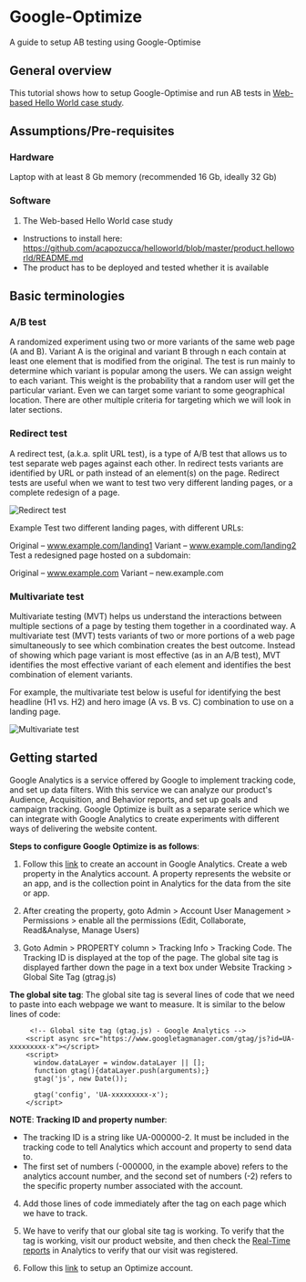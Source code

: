 # Google-Optimize
A guide to setup AB testing using Google-Optimise

## General overview
This tutorial shows how to setup Google-Optimise and run AB tests in [Web-based Hello World case study](https://github.com/acapozucca/helloworld).

## Assumptions/Pre-requisites

### Hardware
Laptop with at least 8 Gb memory (recommended 16 Gb, ideally 32 Gb)

### Software

1. The Web-based Hello World case study
* Instructions to install here: https://github.com/acapozucca/helloworld/blob/master/product.helloworld/README.md
* The product has to be deployed and tested whether it is available

## Basic terminologies
### A/B test
A randomized experiment using two or more variants of the same web page (A and B). Variant A is the original and variant B through n each contain at least one element that is modified from the original. The test is run mainly to determine which variant is popular among the users. We can assign weight to each variant. This weight is the probability that a random user will get the particular variant. Even we can target some variant to some geographical location. There are other multiple criteria for targeting which we will look in later sections.

### Redirect test
A redirect test, (a.k.a. split URL test), is a type of A/B test that allows us to test separate web pages against each other. In redirect tests variants are identified by URL or path instead of an element(s) on the page. Redirect tests are useful when we want to test two very different landing pages, or a complete redesign of a page.

![Redirect test](https://lh3.googleusercontent.com/_GrZ6NO0PPKTJ6UME2MGZyUV_YRZM-YcbGqA6u4dT6nKwX1zom5Msrp3jIDm9Zzzzmw=w300)

Example
Test two different landing pages, with different URLs:

Original – www.example.com/landing1
Variant – www.example.com/landing2
Test a redesigned page hosted on a subdomain:

Original – www.example.com
Variant – new.example.com

### Multivariate test
Multivariate testing (MVT) helps us understand the interactions between multiple sections of a page by testing them together in a coordinated way. A multivariate test (MVT) tests variants of two or more portions of a web page simultaneously to see which combination creates the best outcome. Instead of showing which page variant is most effective (as in an A/B test), MVT identifies the most effective variant of each element and identifies the best combination of element variants.

For example, the multivariate test below is useful for identifying the best headline (H1 vs. H2) and hero image (A vs. B vs. C) combination to use on a landing page.

![Multivariate test](https://lh3.googleusercontent.com/GrfqjjtR68O6xbCt7olSnwSKVVM0bUzYPs7HXmXVbpDZNSqOBQR5mMPXwRUA1irb7A=w500)

## Getting started

Google Analytics is a service offered by Google to implement tracking code, and set up data filters. With this service we can analyze our product's Audience, Acquisition, and Behavior reports, and set up goals and campaign tracking. Google Optimize is built as a separate serice which we can integrate with Google Analytics to create experiments with different ways of delivering the website content.

**Steps to configure Google Optimize is as follows**:

1. Follow this [link](https://support.google.com/analytics/answer/1008015?hl=en) to create an account in Google Analytics. Create a web property in the Analytics account. A property represents the website or an app, and is the collection point in Analytics for the data from the site or app.

2. After creating the property, goto Admin > Account User Management > Permissions > enable all the permissions (Edit, Collaborate, Read&Analyse, Manage Users)

3. Goto Admin > PROPERTY column > Tracking Info > Tracking Code. The Tracking ID is displayed at the top of the page. The global site tag is displayed farther down the page in a text box under Website Tracking > Global Site Tag (gtrag.js)

**The global site tag**:
The global site tag is several lines of code that we need to paste into each webpage we want to measure. It is similar to the below lines of code:
```
 	 <!-- Global site tag (gtag.js) - Google Analytics -->
	<script async src="https://www.googletagmanager.com/gtag/js?id=UA-xxxxxxxxx-x"></script>
	<script>
	  window.dataLayer = window.dataLayer || [];
	  function gtag(){dataLayer.push(arguments);}
	  gtag('js', new Date());
	
	  gtag('config', 'UA-xxxxxxxxx-x');
	</script>
```

**NOTE**:
**Tracking ID and property number**:
* The tracking ID is a string like UA-000000-2. It must be included in the tracking code to tell Analytics which account and property to send data to.
* The first set of numbers (-000000, in the example above) refers to the analytics account number, and the second set of numbers (-2) refers to the specific property number associated with the account.

4. Add those lines of code immediately after the <head> tag on each page which we have to track.
  
5. We have to verify that our global site tag is working. To verify that the tag is working, visit our product website, and then check the [Real-Time reports](https://support.google.com/analytics/answer/1638635) in Analytics to verify that our visit was registered.

6. Follow this [link](https://support.google.com/optimize/answer/6211921) to setup an Optimize account.
